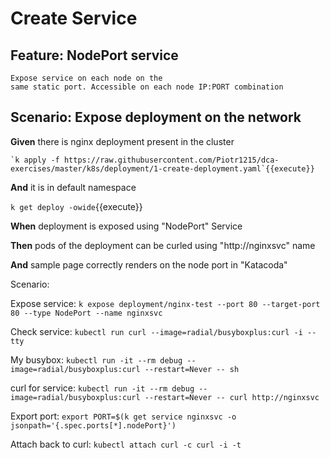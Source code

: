 # Create Service

## Feature: NodePort service

    Expose service on each node on the
    same static port. Accessible on each node IP:PORT combination

## Scenario: Expose deployment on the network

**Given** there is nginx deployment present in the cluster

    `k apply -f https://raw.githubusercontent.com/Piotr1215/dca-exercises/master/k8s/deployment/1-create-deployment.yaml`{{execute}}

**And** it is in default namespace

`k get deploy -owide`{{execute}}

**When** deployment is exposed using "NodePort" Service

**Then** pods of the deployment can be curled using "http://nginxsvc" name

**And** sample page correctly renders on the node port in "Katacoda"

Scenario:



Expose service: `k expose deployment/nginx-test --port 80 --target-port 80 --type NodePort --name nginxsvc`

Check service: `kubectl run curl --image=radial/busyboxplus:curl -i --tty`

My busybox: `kubectl run -it --rm debug --image=radial/busyboxplus:curl --restart=Never -- sh`

curl for service: `kubectl run -it --rm debug --image=radial/busyboxplus:curl --restart=Never -- curl http://nginxsvc`

Export port: `export PORT=$(k get service nginxsvc -o jsonpath='{.spec.ports[*].nodePort}')`

Attach back to curl: `kubectl attach curl -c curl -i -t`